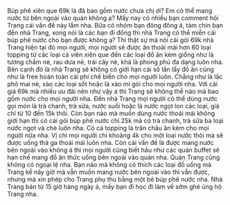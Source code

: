 Búp phê xiên que 69k là đã bao gồm nước chưa chị ơi? Em có thể mang nước từ bên ngoài vào quán không ạ? Mấy nay có nhiều bạn comment hỏi Trang cái vấn đề này lắm nha. Bữa có nhóm bạn đông đông á, tám chín bạn đến nhà Trang, xong nói là các bạn đi đông thì nhà Trang có thể miễn cái búp phê nước cho bạn được không ạ? Thì thật sự mà nói cái gói 69k nhà Trang hiện tại đó mọi người, mọi người sẽ được ăn thoải mái hơn 60 loại topping từ các loại cá viên xiên que đến các loại đồ ăn kèm giống như là tương chấm nè, rau dưa nè, trái cây nè, khá là phong phú đa dạng luôn nha. Bên cạnh đó là nhà Trang sẽ không có giới hạn cái số lần lấy đồ ăn cũng như là free hoàn toàn cái phí chế biến cho mọi người luôn. Chẳng như là lắc phô mai nè, xào các loại sốt hoặc là xào mì gói cho mọi người nha. Với cái giá 69k mà nhiều ưu đãi nên như vậy á thì Trang sẽ không thể nào mà bao gồm nước cho mọi người nha. Đến nhà Trang mọi người có thể dùng nước gọi món là trà chanh, trà sữa, nước suối hoặc là nước ngọt lon các loại, giá chỉ từ 10 đến 15k thôi. Còn bạn nào mà muốn dùng nước thoải mái không giới hạn thì có cái gói búp phê nước chỉ 25k mà có trà chanh, trà sữa ba loại nước ngọt và chè luôn nha. Có cả topping là trân châu ăn kèm cho mọi người nữa nha. Vị chi mọi người chi khoảng 4k cho một loại nước thôi mà sẽ được uống thả ga thoải mái luôn nha. Còn cái vấn đề là được mang nước bên ngoài vào không á thì mọi người cũng biết hầu như các quán buffet sẽ hạn chế mang đồ ăn thức uống bên ngoài vào quán nha. Quán Trang cũng không có ngoại lệ nha. Bạn nào mà không có thích các loại đồ uống mà Trang kể nãy giờ mà vẫn muốn mang nước bên ngoài vào thì vẫn được, nhưng mà xin phép cho Trang phụ thu bằng một bé búp phê nước nha. Nhà Trang bán từ 15 giờ hàng ngày á, mấy bạn đi học đi làm về sớm ghé ủng hộ Trang nha.